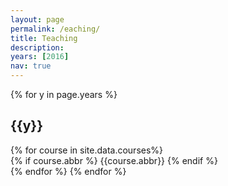 ```yaml
---
layout: page
permalink: /eaching/
title: Teaching
description: 
years: [2016]
nav: true
---
```


<div class="teaching">

{% for y in page.years %}
  <h2 class="year">{{y}}</h2>
  {% for course in site.data.courses%}
  <div class="row">
  <div class="col-sm-2 abbr">
  {% if course.abbr %}
    <abbr class="badge">{{course.abbr}}</abbr>
  {% endif %}
  </div>
  </div>
  {% endfor %}
{% endfor %}

</div>
